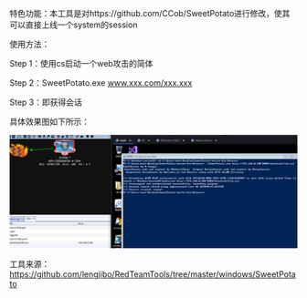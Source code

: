 特色功能：本工具是对https://github.com/CCob/SweetPotato进行修改，使其可以直接上线一个system的session

使用方法：

Step 1：使用cs启动一个web攻击的简体

Step 2：SweetPotato.exe www.xxx.com/xxx.xxx

Step 3：即获得会话

具体效果图如下所示：

![](result.png)



工具来源：https://github.com/lengjibo/RedTeamTools/tree/master/windows/SweetPotato